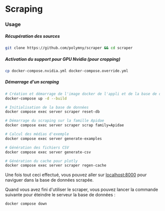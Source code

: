 # Scraping

### Usage


##### Récupération des sources
```sh
git clone https://github.com/polymny/scraper && cd scraper
```

##### Activation du support pour GPU Nvidia (pour cropping)
```sh
cp docker-compose.nvidia.yml docker-compose.override.yml
```

##### Démarrage d'un scraping
```sh
# Création et démarrage de l'image docker de l'appli et de la base de données
docker-compose up -d --build

# Initialisation de la base de données
docker compose exec server scraper reset-db

# Démarrage du scraping sur la famille Apidae
docker compose exec server scraper scrap family=Apidae

# Calcul des médias d'exemple
docker compose exec server generate-examples

# Génération des fichiers CSV
docker compose exec server generate-csv

# Génération du cache pour plotly
docker compose exec server scraper regen-cache
```

Une fois tout ceci effectué, vous pouvez aller sur [localhost:8000](http://localhost:8000) pour naviguer dans la base de
données scrapée.

Quand vous avez fini d'utiliser le scraper, vous pouvez lancer la commande suivante pour éteindre le serveur la base de
données :

```sh
docker compose down
```
